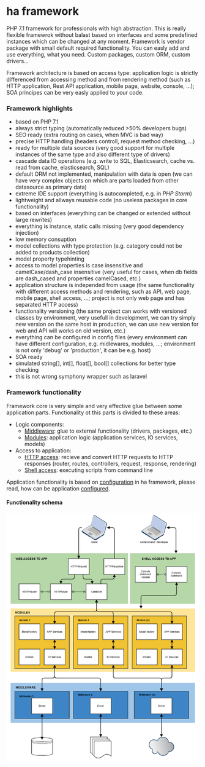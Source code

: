 # ha framework
PHP 7.1 framework for professionals with high abstraction. This is really flexible framewrok without balast based on interfaces and some predefined instances which can be changed at any moment. Framework is vendor package with small default required functionality. You can easly add and use everything, what you need. Custom packages, custom ORM, custom drivers...

Framework architecture is based on access type: application logic is strictly differenced from accessing method and from rendering method (such as HTTP application, Rest API application, mobile page, website, console, ...); SOA principes can be very easly applied to your code.

### Framework highlights

- based on PHP 7.1
- always strict typing (automatically reduced >50% developers bugs)
- SEO ready (extra routing on cases, when MVC is bad way)
- precise HTTP handling (headers controll, request method checking, ...)
- ready for multiple data sources (very good support for multiple instances of the same type and also different type of drivers)
- cascade data IO operations (e.g. write to SQL, Elasticsearch, cache vs. read from cache, elasticsearch, SQL)
- default ORM not implemented, manipulation with data is open (we can have very complex objects on which are parts loaded from other datasource as primary data)
- extreme IDE support (everything is autocompleted, e.g. in *PHP Storm*)
- lightweight and allways reusable code (no useless packages in core functionality)
- based on interfaces (everything can be changed or extended without large rewrites)
- everything is instance, static calls missing (very good dependency injection)
- low memory consuption
- model collections with type protection (e.g. category could not be added to products collection)
- model property typehinting
- access to model properties is case insensitive and camelCase/dash_case insensitive (very useful for cases, when db fields are dash_cased and properties camelCased, etc.)
- application structure is independed from usage (the same functionality with different access methods and rendering, such as API, web page, mobile page, shell access, ...; project is not only web page and has separated HTTP access)
- functionality versioning (the same project can works with versioned classes by environment, very usefull in development, we can try simply new version on the same host in production, we can use new version for web and API will works on old version, etc.)
- everything can be configured in config files (every environment can have different configuration, e.g. midlewares, modules, ...; environment is not only 'debug' or 'production', it can be e.g. host)
- SOA ready
- simulated string[], int[], float[], bool[] collections for better type checking
- this is not wrong symphony wrapper such as laravel

### Framework functionality

Framework core is very simple and very effective glue between some application parts. Functionality ot this parts is divided to these areas:

- Logic components:
  - [Middleware](docs/middleware.md): glue to external functionality (drivers, packages, etc.)
  - [Modules](docs/modules.md): application logic (application services, IO services, models)
- Access to application:
  - [HTTP access](docs/http-routing.md): recieve and convert HTTP requests to HTTP responses (router, routes, controllers, request, response, rendering)
  - [Shell access](docs/shell.md): executing scripts from command line
 
Application functionality is based on [configuration](docs/app-configuration.md) in ha framework, please read, how can be application [configured](docs/app-configuration.md).


#### Functionality schema

![Framework functionality schema](docs/schema/app-component.png "Framework functionality schema")